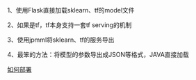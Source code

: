 

1、使用Flask直接加载sklearn、tf的model文件

2、如果是tf，tf本身支持一套tf serving的机制

3、使用jpmml将sklearn、tf的服务导出

4、最笨的方法：将模型的参数导出成JSON等格式，JAVA直接加载

[如何部署](https://www.zhihu.com/question/344630570/answer/814940615)